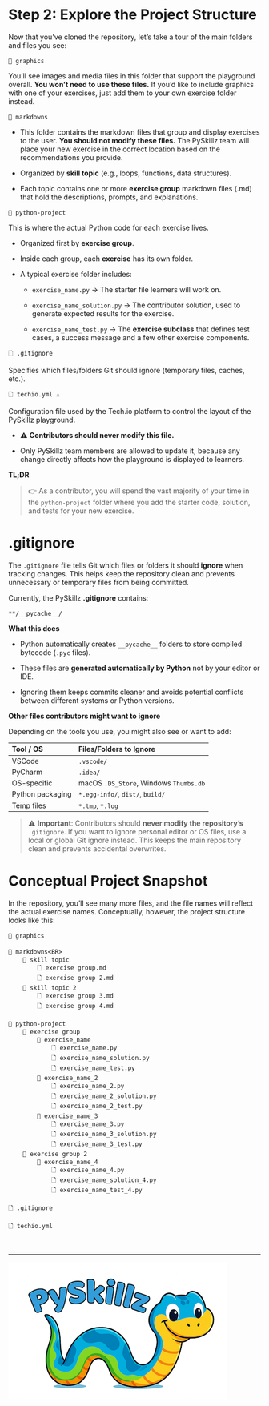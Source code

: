 # Step 2: Explore the Project Structure

Now that you’ve cloned the repository, let’s take a tour of the main folders and files you see:

```text
📁 graphics
```

You’ll see images and media files in this folder that support the playground overall. __You won’t need to use these files.__ If you’d like to include graphics with one of your exercises, just add them to your own exercise folder instead.

```text
📂 markdowns
```

* This folder contains the markdown files that group and display exercises to the user. __You should not modify these files.__ The PySkillz team will place your new exercise in the correct location based on the recommendations you provide.

* Organized by __skill topic__ (e.g., loops, functions, data structures).

* Each topic contains one or more __exercise group__ markdown files (.md) that hold the descriptions, prompts, and explanations.

```text
📂 python-project
```

This is where the actual Python code for each exercise lives.

* Organized first by __exercise group__.

* Inside each group, each __exercise__ has its own folder.

* A typical exercise folder includes:

  * `exercise_name.py` → The starter file learners will work on.

  * `exercise_name_solution.py` → The contributor solution, used to generate expected results for the exercise.

  * `exercise_name_test.py` → The __exercise subclass__ that defines test cases, a success message and a few other exercise components.

```text
🗋 .gitignore
```

Specifies which files/folders Git should ignore (temporary files, caches, etc.).

```text
🗋 techio.yml ⚠️
```

Configuration file used by the Tech.io platform to control the layout of the PySkillz playground.

* ⚠️ __Contributors should never modify this file.__

* Only PySkillz team members are allowed to update it, because any change directly affects how the playground is displayed to learners.

__TL;DR__

>👉 As a contributor, you will spend the vast majority of your time in the `python-project` folder where you add the starter code, solution, and tests for your new exercise.

# .gitignore

The `.gitignore` file tells Git which files or folders it should __ignore__ when tracking changes. This helps keep the repository clean and prevents unnecessary or temporary files from being committed.

Currently, the PySkillz __.gitignore__ contains:

```text
**/__pycache__/
```

__What this does__

* Python automatically creates `__pycache__` folders to store compiled bytecode (`.pyc` files).

* These files are __generated automatically by Python__ not by your editor or IDE.

* Ignoring them keeps commits cleaner and avoids potential conflicts between different systems or Python versions.

__Other files contributors might want to ignore__

Depending on the tools you use, you might also see or want to add:

| Tool / OS	| Files/Folders to Ignore |
|:-----|:-----|
| VSCode | `.vscode/` |
| PyCharm | `.idea/` |
| OS-specific | macOS `.DS_Store`, Windows `Thumbs.db` |
| Python packaging | `*.egg-info/`, `dist/`, `build/` |
| Temp files | `*.tmp`, `*.log` |

>⚠️ __Important__: Contributors should __never modify the repository’s__ `.gitignore`. If you want to ignore personal editor or OS files, use a local or global Git ignore instead. This keeps the main repository clean and prevents accidental overwrites.

# Conceptual Project Snapshot

In the repository, you’ll see many more files, and the file names will reflect the actual exercise names. Conceptually, however, the project structure looks like this:

```
📁 graphics

📂 markdowns<BR>
    📂 skill topic
        🗋 exercise group.md
        🗋 exercise group 2.md
    📂 skill topic 2
        🗋 exercise group 3.md
        🗋 exercise group 4.md

📂 python-project
    📂 exercise group
        📂 exercise_name
            🗋 exercise_name.py
            🗋 exercise_name_solution.py
            🗋 exercise_name_test.py
        📂 exercise_name_2
            🗋 exercise_name_2.py
            🗋 exercise_name_2_solution.py
            🗋 exercise_name_2_test.py
        📂 exercise_name_3
            🗋 exercise_name_3.py
            🗋 exercise_name_3_solution.py
            🗋 exercise_name_3_test.py
    📂 exercise group 2
        📂 exercise_name_4
            🗋 exercise_name_4.py
            🗋 exercise_name_solution_4.py
            🗋 exercise_name_test_4.py

🗋 .gitignore

🗋 techio.yml
```

<BR>

************

[![Skillz Catalog](../graphics/PySkillzFooter.png)](skillz-catalog)
